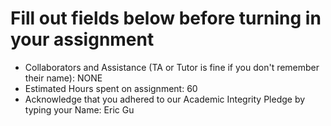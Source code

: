 # Fill out fields below before turning in your assignment

* Collaborators and Assistance (TA or Tutor is fine if you don't remember their name): NONE
* Estimated Hours spent on assignment: 60
* Acknowledge that you adhered to our Academic Integrity Pledge by typing your Name: Eric Gu